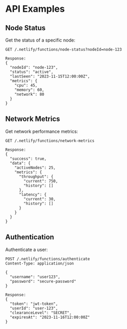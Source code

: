 # API Examples

## Node Status

Get the status of a specific node:

```http
GET /.netlify/functions/node-status?nodeId=node-123

Response:
{
  "nodeId": "node-123",
  "status": "active",
  "lastSeen": "2023-11-15T12:00:00Z",
  "metrics": {
    "cpu": 45,
    "memory": 60,
    "network": 80
  }
}
```

## Network Metrics

Get network performance metrics:

```http
GET /.netlify/functions/network-metrics

Response:
{
  "success": true,
  "data": {
    "activeNodes": 25,
    "metrics": {
      "throughput": {
        "current": 750,
        "history": []
      },
      "latency": {
        "current": 30,
        "history": []
      }
    }
  }
}
```

## Authentication

Authenticate a user:

```http
POST /.netlify/functions/authenticate
Content-Type: application/json

{
  "username": "user123",
  "password": "secure-password"
}

Response:
{
  "token": "jwt-token",
  "userId": "user-123",
  "clearanceLevel": "SECRET",
  "expiresAt": "2023-11-16T12:00:00Z"
}
```
